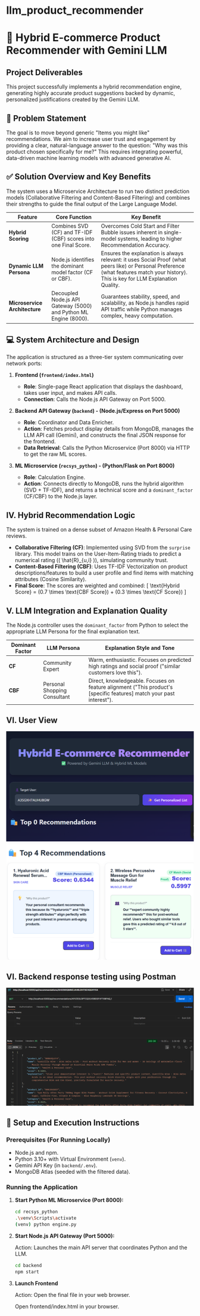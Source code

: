 # llm_product_recommender
# 🛒 Hybrid E-commerce Product Recommender with Gemini LLM

## Project Deliverables
This project successfully implements a hybrid recommendation engine, generating highly accurate product suggestions backed by dynamic, personalized justifications created by the Gemini LLM.

## 🎯 Problem Statement
The goal is to move beyond generic "Items you might like" recommendations. We aim to increase user trust and engagement by providing a clear, natural-language answer to the question: "Why was this product chosen specifically for me?" This requires integrating powerful, data-driven machine learning models with advanced generative AI.

## ✅ Solution Overview and Key Benefits
The system uses a Microservice Architecture to run two distinct prediction models (Collaborative Filtering and Content-Based Filtering) and combines their strengths to guide the final output of the Large Language Model.

| Feature              | Core Function                              | Key Benefit                                                                 |
|-----------------------|--------------------------------------------|-----------------------------------------------------------------------------|
| **Hybrid Scoring**    | Combines SVD (CF) and TF-IDF (CBF) scores into one Final Score. | Overcomes Cold Start and Filter Bubble issues inherent in single-model systems, leading to higher Recommendation Accuracy. |
| **Dynamic LLM Persona** | Node.js identifies the dominant model factor (CF or CBF). | Ensures the explanation is always relevant: it uses Social Proof (what peers like) or Personal Preference (what features match your history). This is key for LLM Explanation Quality. |
| **Microservice Architecture** | Decoupled Node.js API Gateway (5000) and Python ML Engine (8000). | Guarantees stability, speed, and scalability, as Node.js handles rapid API traffic while Python manages complex, heavy computation. |

## 💻 System Architecture and Design
The application is structured as a three-tier system communicating over network ports:

1. **Frontend (`frontend/index.html`)**
   - **Role**: Single-page React application that displays the dashboard, takes user input, and makes API calls.
   - **Connection**: Calls the Node.js API Gateway on Port 5000.

2. **Backend API Gateway (`backend`) - (Node.js/Express on Port 5000)**
   - **Role**: Coordinator and Data Enricher.
   - **Action**: Fetches product display details from MongoDB, manages the LLM API call (Gemini), and constructs the final JSON response for the frontend.
   - **Data Retrieval**: Calls the Python Microservice (Port 8000) via HTTP to get the raw ML scores.

3. **ML Microservice (`recsys_python`) - (Python/Flask on Port 8000)**
   - **Role**: Calculation Engine.
   - **Action**: Connects directly to MongoDB, runs the hybrid algorithm (SVD + TF-IDF), and returns a technical score and a `dominant_factor` (CF/CBF) to the Node.js layer.

## IV. Hybrid Recommendation Logic
The system is trained on a dense subset of Amazon Health & Personal Care reviews.

- **Collaborative Filtering (CF)**: Implemented using SVD from the `surprise` library. This model trains on the User-Item-Rating triads to predict a numerical rating (\( \hat{R}_{u,i} \)), simulating community trust.
- **Content-Based Filtering (CBF)**: Uses TF-IDF Vectorization on product descriptions/features to build a user profile and find items with matching attributes (Cosine Similarity).
- **Final Score**: The scores are weighted and combined:
  \[
  \text{Hybrid Score} = (0.7 \times \text{CBF Score}) + (0.3 \times \text{CF Score})
  \]

## V. LLM Integration and Explanation Quality
The Node.js controller uses the `dominant_factor` from Python to select the appropriate LLM Persona for the final explanation text.

| Dominant Factor | LLM Persona            | Explanation Style and Tone                                      |
|-----------------|-------------------------|-----------------------------------------------------------------|
| **CF**          | Community Expert        | Warm, enthusiastic. Focuses on predicted high ratings and social proof ("similar customers love this"). |
| **CBF**         | Personal Shopping Consultant | Direct, knowledgeable. Focuses on feature alignment ("This product's [specific features] match your past interest"). |

## VI. User View 
![User View Dashboard](input.png)
![Recommendation Response](output.png)      

## VI. Backend response testing using Postman
![response](postman.png)
## 🚀 Setup and Execution Instructions

### Prerequisites (For Running Locally)
- Node.js and npm.
- Python 3.10+ with Virtual Environment (`venv`).
- Gemini API Key (in `backend/.env`).
- MongoDB Atlas (seeded with the filtered data).

### Running the Application
1. **Start Python ML Microservice (Port 8000):**
   ```bash
   cd recsys_python
   .\venv\Scripts\activate
   (venv) python engine.py

2. **Start Node.js API Gateway (Port 5000):**

    Action: Launches the main API server that coordinates Python and the LLM.

    ```bash
    cd backend
    npm start

3. **Launch Frontend**

    Action: Open the final file in your web browser.

    Open frontend/index.html in your browser.